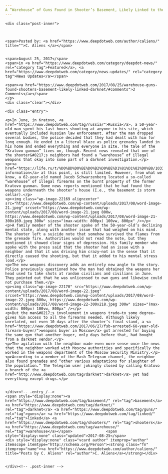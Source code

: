 ```yaml
---
A “Warehouse” of Guns Found in Shooter’s Basement, Likely Linked to the Darknet
---
```

<article class="post-listing post-22165 post type-post status-publish format-standard has-post-thumbnail hentry category-deepdot-news category-news-updates tag-basement tag-darknet tag-guns tag-linked tag-shooters tag-warehouse">
    
    <div class="post-inner">
    
    
        
    <span>Posted by: <a href="https://www.deepdotweb.com/author/caliens/" title="">C. Aliens </a></span>
    
    
    <span>August 25, 2017</span>
    <span>in <a href="https://www.deepdotweb.com/category/deepdot-news/" rel="category tag">Featured</a>, <a href="https://www.deepdotweb.com/category/news-updates/" rel="category tag">News Updates</a></span>
    
    <span><a href="https://www.deepdotweb.com/2017/08/25/warehouse-guns-found-shooters-basement-likely-linked-darknet/#comments">3 Comments</a></span>
    </p>
    <div class="clear"></div>
    
    <div class="entry">
    
    <p>In June, in Kratovo, <a href="https://www.deepdotweb.com/tag/russia/">Russia</a>, a 50-year-old man spent his last hours shooting at anyone in his site, which eventually included Russian law enforcement. After the man dropped several bodies, the police decided that they had dealt with him for long enough. He ended in a literal blaze as police grenades landed in his home and ended everything and everyone in site. The tale of the “Kratovo gunman” lives on, though. Recent news revealed that one of the shooter&#8217;s neighbors had found a “warehouse” of illegal weapons that okay into some part of a darknet investigation.</p>
    <p><a href="https://life.ru/t/%D0%BD%D0%BE%D0%B2%D0%BE%D1%81%D1%82%D0%B8/1033451/u_sosieda_kratovskogho_strielka_nashli_sklad_nielieghalnogho_oruzhiia">The information</a> at this point, is still limited. However, from what we know, a 62-year-old named Jacob Schwarzenberg located a so-called “warehouse” of illegal firearms on the burnt property of the former Kratovo gunman. Some news reports mentioned that he had found the weapons underneath the shooter’s house (I.e., the basement is storm cellar).</p>
    <p><img class="wp-image-22169 aligncenter" src="https://www.deepdotweb.com/wp-content/uploads/2017/08/word-image-21.jpeg" srcset="https://www.deepdotweb.com/wp-content/uploads/2017/08/word-image-21.jpeg 800w, https://www.deepdotweb.com/wp-content/uploads/2017/08/word-image-21-300x169.jpeg 300w" sizes="(max-width: 800px) 100vw, 800px" /></p>
    <p>A family member of the shooter spoke of the 50-year-old’s declining mental state, along with another issue that had weighed on his mind. The shooter left a suicide note that somehow survived the flames from the grenade fire. Authorities would not read the note, but they mentioned it showed clear signs of depression. His family member who spoke with the press said that the shooter had an issue with a neighbor and that it was driving him crazy—not in the sense that it directly caused the shooting, but that it added to his mental stress load.</p>
    <p>The new weapons discovery adds an entirely new angle to the story. Police previously questioned how the man had obtained the weapons her head used to take shots at random civilians and civilians in June. They pointed out that he was unlicensed to own guns and likewise could not purchase them.</p>
    <p><img class="wp-image-22170" src="https://www.deepdotweb.com/wp-content/uploads/2017/08/word-image-22.jpeg" srcset="https://www.deepdotweb.com/wp-content/uploads/2017/08/word-image-22.jpeg 800w, https://www.deepdotweb.com/wp-content/uploads/2017/08/word-image-22-300x218.jpeg 300w" sizes="(max-width: 800px) 100vw, 800px" /></p>
    <p>But the man&#8217;s involvement in weapons trade—to some degree—gives him access to all the firearms needed. Although likely unrelated, not even 10 days after the shooter’s final stand, a <a href="https://www.deepdotweb.com/2017/06/27/fsb-arrested-68-year-old-firearm-buyer/">weapons buyer in Moscow</a> got arrested for buying the same gun that another buyer, only days before that, had bought from a darknet vendor.</p>
    <p>The agitation with the neighbor made even more sense once the news that the neighbor worked with Moscow authorities and specifically the worked in the weapons department of the Moscow Security Ministry.</p>
    <p>According to a member of the Mash Telegram channel, the neighbor also found grenades and “other various adaptations for slaughter of the population.” The Telegram user jokingly closed by calling Kratovo a branch of the <a href="http://www.deepdotweb.com/tag/darknet">darknet</a> yet had everything except drugs.</p>
    
    
    </div><!-- .entry /-->
    <span style="display:none"><a href="https://www.deepdotweb.com/tag/basement/" rel="tag">basement</a> <a href="https://www.deepdotweb.com/tag/darknet/" rel="tag">darknet</a> <a href="https://www.deepdotweb.com/tag/guns/" rel="tag">guns</a> <a href="https://www.deepdotweb.com/tag/linked/" rel="tag">linked</a> <a href="https://www.deepdotweb.com/tag/shooters/" rel="tag">shooters</a> <a href="https://www.deepdotweb.com/tag/warehouse/" rel="tag">warehouse</a></span>				<span style="display:none" class="updated">2017-08-25</span>
    <div style="display:none" class="vcard author" itemprop="author" itemscope itemtype="http://schema.org/Person"><strong class="fn" itemprop="name"><a href="https://www.deepdotweb.com/author/caliens/" title="Posts by C. Aliens" rel="author">C. Aliens</a></strong></div>
    
    
    </div><!-- .post-inner -->
</article><!-- .post-listing -->

